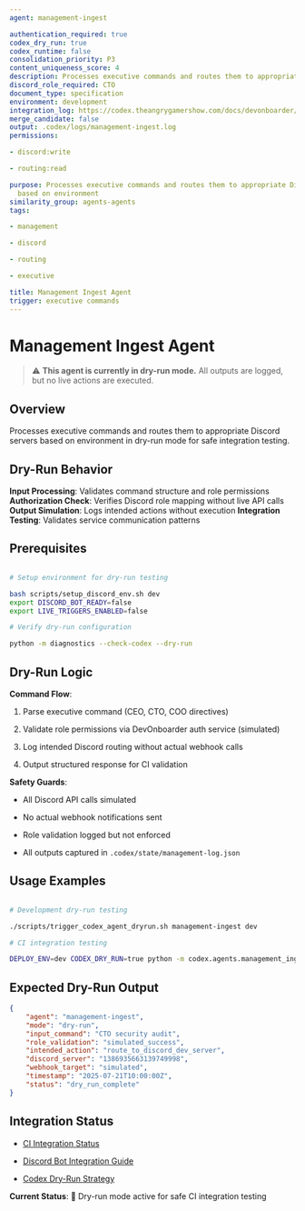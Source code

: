 ```yaml
---
agent: management-ingest

authentication_required: true
codex_dry_run: true
codex_runtime: false
consolidation_priority: P3
content_uniqueness_score: 4
description: Processes executive commands and routes them to appropriate Discord servers based on environment with CTO-level authentication requirements
discord_role_required: CTO
document_type: specification
environment: development
integration_log: https://codex.theangrygamershow.com/docs/devonboarder/ci-integration-hold
merge_candidate: false
output: .codex/logs/management-ingest.log
permissions:

- discord:write

- routing:read

purpose: Processes executive commands and routes them to appropriate Discord servers
  based on environment
similarity_group: agents-agents
tags:

- management

- discord

- routing

- executive

title: Management Ingest Agent
trigger: executive commands
---
```


# Management Ingest Agent

> ⚠️ **This agent is currently in dry-run mode.** All outputs are logged, but no live actions are executed.

## Overview

Processes executive commands and routes them to appropriate Discord servers based on environment in dry-run mode for safe integration testing.

## Dry-Run Behavior

**Input Processing**: Validates command structure and role permissions
**Authorization Check**: Verifies Discord role mapping without live API calls
**Output Simulation**: Logs intended actions without execution
**Integration Testing**: Validates service communication patterns

## Prerequisites

```bash

# Setup environment for dry-run testing

bash scripts/setup_discord_env.sh dev
export DISCORD_BOT_READY=false
export LIVE_TRIGGERS_ENABLED=false

# Verify dry-run configuration

python -m diagnostics --check-codex --dry-run

```

## Dry-Run Logic

**Command Flow**:

1. Parse executive command (CEO, CTO, COO directives)

2. Validate role permissions via DevOnboarder auth service (simulated)

3. Log intended Discord routing without actual webhook calls

4. Output structured response for CI validation

**Safety Guards**:

- All Discord API calls simulated

- No actual webhook notifications sent

- Role validation logged but not enforced

- All outputs captured in `.codex/state/management-log.json`

## Usage Examples

```bash

# Development dry-run testing

./scripts/trigger_codex_agent_dryrun.sh management-ingest dev

# CI integration testing

DEPLOY_ENV=dev CODEX_DRY_RUN=true python -m codex.agents.management_ingest

```

## Expected Dry-Run Output

```json
{
    "agent": "management-ingest",
    "mode": "dry-run",
    "input_command": "CTO security audit",
    "role_validation": "simulated_success",
    "intended_action": "route_to_discord_dev_server",
    "discord_server": "1386935663139749998",
    "webhook_target": "simulated",
    "timestamp": "2025-07-21T10:00:00Z",
    "status": "dry_run_complete"
}

```

## Integration Status

- [CI Integration Status](https://codex.theangrygamershow.com/docs/devonboarder/ci-integration-hold)

- [Discord Bot Integration Guide](https://codex.theangrygamershow.com/docs/devonboarder/discord-integration)

- [Codex Dry-Run Strategy](https://codex.theangrygamershow.com/docs/devonboarder/codex-ci-dryrun-strategy)

**Current Status**: 🧪 Dry-run mode active for safe CI integration testing
